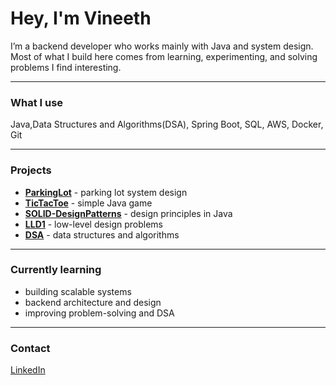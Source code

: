 # Hey, I'm Vineeth

I’m a backend developer who works mainly with Java and system design.  
Most of what I build here comes from learning, experimenting, and solving problems I find interesting.

-----------------------------------------------------

### What I use
Java,Data Structures and Algorithms(DSA), Spring Boot, SQL, AWS, Docker, Git

----------------------------------------------------

### Projects
- **[ParkingLot](https://github.com/VineethGolla/ParkingLot)** - parking lot system design  
- **[TicTacToe](https://github.com/VineethGolla/Tictactoe)** - simple Java game  
- **[SOLID-DesignPatterns](https://github.com/VineethGolla/SOLID-DesignPatterns)** - design principles in Java  
- **[LLD1](https://github.com/VineethGolla/LLD1)** - low-level design problems  
- **[DSA](https://github.com/VineethGolla/DSA)** - data structures and algorithms

----------------------------------------------------

### Currently learning
- building scalable systems  
- backend architecture and design  
- improving problem-solving and DSA

----------------------------------------------------

### Contact
[LinkedIn](https://www.linkedin.com/in/vineeth-g-099553137)
